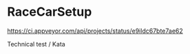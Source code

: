 RaceCarSetup
============

https://ci.appveyor.com/api/projects/status/e9ildc67bte7ae62

Technical test / Kata
